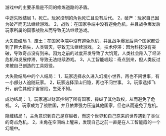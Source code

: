 游戏中的主要矛盾是不同的修炼道路的矛盾。

中途失败结局
1，死亡。玩家控制的角色死亡且没有后代。
2，破产：玩家自己因为破产而无法继续游戏。
2，战败：在国家争端中没有避免危机，并且战争爆发后玩家所属的国家战败从而导致无法继续游戏。

大失败结局
1，废土：在国家争端中没有避免危机，并且战争爆发后两个国家都受到了巨大损失，人类毁灭，导致无法继续游戏。
2，技术停滞：因为科技没有突破，导致奇点没有到来。因为之前的过度开发导致了大饥荒，人类社会陷入了经济危机和发展停滞，导致无法继续游戏。
3，人工智能崛起：奇点到来，但人类反过来被自己创造的工具奴役。

大失败结局中的个人结局：
1，玩家选择永久进入幻境小世界，再也不问世事，有一小部分人追随玩家。
2，玩家选择深山归隐，再也不问世事。
3，玩家选择飞升，前往其他宇宙冒险，生死不知。

成功结局：
1，玩家通过财富控制了所有国家，操纵了其他政权，从而避免了危机。
2，玩家成为了战胜国，并且依靠强力压迫其他国家，但也从而避免了危机。

隐藏结局
1，主角意识到自己是穿越者，而这个世界和自己原来的世界遇到了类似的奇点危机。
2，主角在空间站上醒来，发现自己之前一直是在人工智能霞的一个幻境中。
